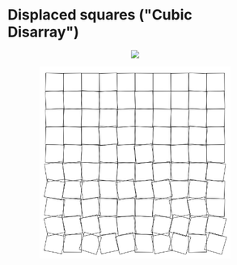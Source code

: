 # Displaced squares ("Cubic Disarray")

<p align="center">
  <a href="https://codesandbox.io/s/github/mhyfritz/generative-art-speedrun-examples/tree/master/10-squares-displaced">
    <img src="https://codesandbox.io/static/img/play-codesandbox.svg">
  </a>
</p>

<p align="center">
  <img src="squares-displaced.png" width="75%" />
</p>
